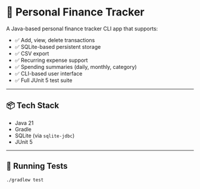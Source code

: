 # 💸 Personal Finance Tracker

A Java-based personal finance tracker CLI app that supports:

- ✅ Add, view, delete transactions
- ✅ SQLite-based persistent storage
- ✅ CSV export
- ✅ Recurring expense support
- ✅ Spending summaries (daily, monthly, category)
- ✅ CLI-based user interface
- ✅ Full JUnit 5 test suite

---

## 📦 Tech Stack

- Java 21
- Gradle
- SQLite (via `sqlite-jdbc`)
- JUnit 5

---

## 🧪 Running Tests

```bash
./gradlew test
